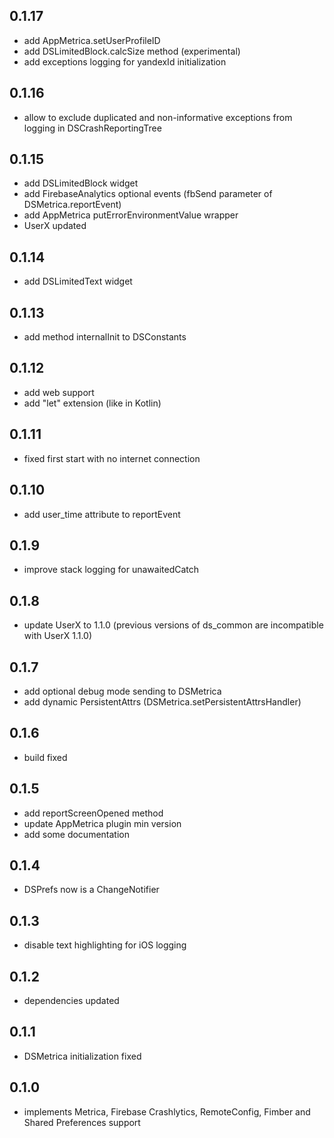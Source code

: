 ## 0.1.17
- add AppMetrica.setUserProfileID
- add DSLimitedBlock.calcSize method (experimental)
- add exceptions logging for yandexId initialization

## 0.1.16
- allow to exclude duplicated and non-informative exceptions from logging in DSCrashReportingTree

## 0.1.15
- add DSLimitedBlock widget
- add FirebaseAnalytics optional events (fbSend parameter of DSMetrica.reportEvent)
- add AppMetrica putErrorEnvironmentValue wrapper
- UserX updated

## 0.1.14
- add DSLimitedText widget

## 0.1.13
- add method internalInit to DSConstants

## 0.1.12
- add web support
- add "let" extension (like in Kotlin)

## 0.1.11
- fixed first start with no internet connection

## 0.1.10
- add user_time attribute to reportEvent

## 0.1.9
- improve stack logging for unawaitedCatch

## 0.1.8
- update UserX to 1.1.0 (previous versions of ds_common are incompatible with UserX 1.1.0)

## 0.1.7
- add optional debug mode sending to DSMetrica
- add dynamic PersistentAttrs (DSMetrica.setPersistentAttrsHandler)

## 0.1.6
- build fixed

## 0.1.5
- add reportScreenOpened method
- update AppMetrica plugin min version
- add some documentation

## 0.1.4
- DSPrefs now is a ChangeNotifier

## 0.1.3
- disable text highlighting for iOS logging

## 0.1.2
- dependencies updated

## 0.1.1
- DSMetrica initialization fixed

## 0.1.0
- implements Metrica, Firebase Crashlytics, RemoteConfig, Fimber and Shared Preferences support
